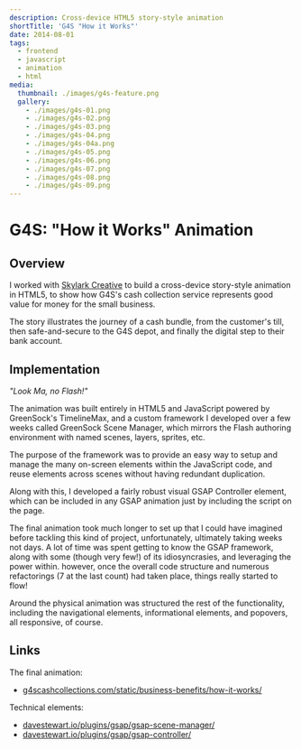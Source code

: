 ```yaml
---
description: Cross-device HTML5 story-style animation
shortTitle: 'G4S "How it Works"'
date: 2014-08-01
tags:
  - frontend
  - javascript
  - animation
  - html
media:
  thumbnail: ./images/g4s-feature.png
  gallery:
    - ./images/g4s-01.png
    - ./images/g4s-02.png
    - ./images/g4s-03.png
    - ./images/g4s-04.png
    - ./images/g4s-04a.png
    - ./images/g4s-05.png
    - ./images/g4s-06.png
    - ./images/g4s-07.png
    - ./images/g4s-08.png
    - ./images/g4s-09.png
---
```


# G4S: "How it Works" Animation

## Overview

I worked with [Skylark Creative](http://skylarkcreative.co.uk) to build a cross-device story-style animation in HTML5, to show how G4S's cash collection service represents good value for money for the small business.

The story illustrates the journey of a cash bundle, from the customer's till, then safe-and-secure to the G4S depot, and finally the digital step to their bank account.

## Implementation

_"Look Ma, no Flash!"_

The animation was built entirely in HTML5 and JavaScript powered by GreenSock's TimelineMax, and a custom framework I developed over a few weeks called GreenSock Scene Manager, which mirrors the Flash authoring environment with named scenes, layers, sprites, etc.

The purpose of the framework was to provide an easy way to setup and manage the many on-screen elements within the JavaScript code, and reuse elements across scenes without having redundant duplication.

Along with this, I developed a fairly robust visual GSAP Controller element, which can be included in any GSAP animation just by including the script on the page.

The final animation took much longer to set up that I could have imagined before tackling this kind of project, unfortunately, ultimately taking weeks not days. A lot of time was spent getting to know the GSAP framework, along with some (though very few!) of its idiosyncrasies, and leveraging the power within. however, once the overall code structure and numerous refactorings (7 at the last count) had taken place, things really started to flow!

Around the physical animation was structured the rest of the functionality, including the navigational elements, informational elements, and popovers, all responsive, of course.

## Links

The final animation:

- [g4scashcollections.com/static/business-benefits/how-it-works/](https://g4scashcollections.com/static/business-benefits/how-it-works/)

Technical elements:

- [davestewart.io/plugins/gsap/gsap-scene-manager/](http://davestewart.io/plugins/gsap/gsap-scene-manager/)
- [davestewart.io/plugins/gsap/gsap-controller/](http://davestewart.io/plugins/gsap/gsap-controller/)
